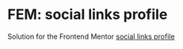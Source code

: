 # FEM: social links profile

Solution for the Frontend Mentor [social links profile](https://www.frontendmentor.io/challenges/social-links-profile-UG32l9m6dQ)